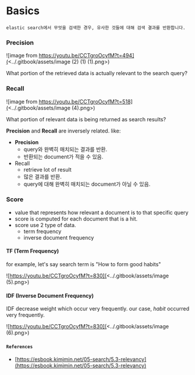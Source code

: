 # Basics

`elastic search에서 무엇을 검색한 경우, 유사한 것들에 대해 검색 결과를 반환합니다.`

### Precision

![image from https://youtu.be/CCTgroOcyfM?t=494](<../.gitbook/assets/image (2) (1) (1).png>)

What portion of the retrieved data is actually relevant to the search query?

### Recall

![image from https://youtu.be/CCTgroOcyfM?t=518](<../.gitbook/assets/image (4).png>)

What portion of relevant data is being returned as search results?

**Precision** and **Recall** are inversely related. like:

* **Precision**
  * query와 완벽히 매치되는 결과를 반환.
  * 반환되는 document가 적을 수 있음.
* Recall
  * retrieve lot of result
  * 많은 결과를 반환.
  * query에 대해 완벽히 매치되는 document가 아닐 수 있음.

### Score

* value that represents how relevant a document is to that specific query
* score is computed for each document that is a hit.
* score use 2 type of data.
  * term frequency
  * inverse document frequency

#### TF (Term Frequency)

for example, let's say search term is "How to form good habits"

![https://youtu.be/CCTgroOcyfM?t=830](<../.gitbook/assets/image (5).png>)

#### IDF (Inverse Document Frequency)

IDF decrease weight which occur very frequently. our case, _habit_ occurred very frequently.

![https://youtu.be/CCTgroOcyfM?t=830](<../.gitbook/assets/image (6).png>)

#### `References`

* [https://esbook.kimjmin.net/05-search/5.3-relevancy](https://esbook.kimjmin.net/05-search/5.3-relevancy)

